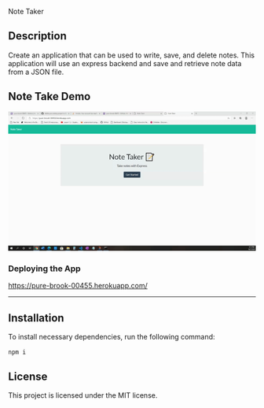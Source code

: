 Note Taker

## Description

Create an application that can be used to write, save, and delete notes. This application will use an express backend and save and retrieve note data from a JSON file.

## Note Take Demo

![Gif demo of Note taker](assets/images/Notetaker-demo.gif)

### Deploying the App

https://pure-brook-00455.herokuapp.com/

---

## Installation

To install necessary dependencies, run the following command:

```
npm i
```

## License

This project is licensed under the MIT license.
